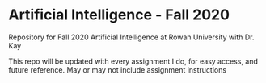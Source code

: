 # Artificial Intelligence - Fall 2020
Repository for Fall 2020 Artificial Intelligence at Rowan University with Dr. Kay

This repo will be updated with every assignment I do, for easy access, and future reference. May or may not include assignment instructions

